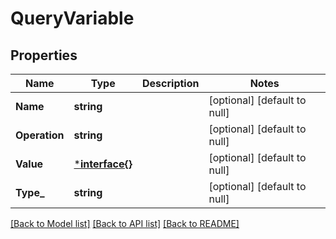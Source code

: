 # QueryVariable

## Properties
Name | Type | Description | Notes
------------ | ------------- | ------------- | -------------
**Name** | **string** |  | [optional] [default to null]
**Operation** | **string** |  | [optional] [default to null]
**Value** | [***interface{}**](interface{}.md) |  | [optional] [default to null]
**Type_** | **string** |  | [optional] [default to null]

[[Back to Model list]](../README.md#documentation-for-models) [[Back to API list]](../README.md#documentation-for-api-endpoints) [[Back to README]](../README.md)

